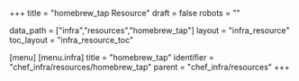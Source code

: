 +++
title = "homebrew_tap Resource"
draft = false
robots = ""

data_path = ["infra","resources","homebrew_tap"]
layout = "infra_resource"
toc_layout = "infra_resource_toc"

[menu]
  [menu.infra]
    title = "homebrew_tap"
    identifier = "chef_infra/resources/homebrew_tap"
    parent = "chef_infra/resources"
+++

<!-- The contents of this page are automatically generated from the homebrew_tap.yaml file in the data/infra/resources directory. -->
<!-- To suggest a change, edit the https://github.com/chef/chef/blob/main/lib/chef/resource/homebrew_tap.rb file and submit a pull request to the https://github.com/chef/chef repository. -->
<!-- markdownlint-disable-file -->
